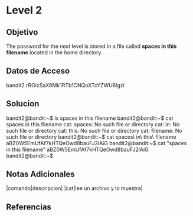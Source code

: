 # Level 2
## Objetivo
The password for the next level is stored in a file called **spaces in this filename** located in the home directory

## Datos de Acceso
bandit2
rRGizSaX8Mk1RTb1CNQoXTcYZWU6lgzi 
## Solucion
bandit2@bandit:~$ ls 
spaces in this filename 
bandit2@bandit:~$ cat spaces in this filename 
cat: spaces: No such file or directory 
cat: in: No such file or directory cat: this: No such file or directory 
cat: filename: No such file or directory 
bandit2@bandit:~$ cat spaces\ in\ this\ filename aBZ0W5EmUfAf7kHTQeOwd8bauFJ2lAiG 
bandit2@bandit:~$ cat "spaces in this filename" aBZ0W5EmUfAf7kHTQeOwd8bauFJ2lAiG 
bandit2@bandit:~$
## Notas Adicionales
|comando|descripcion|
|cat|lee un archivo y lo muestra|
## Referencias
